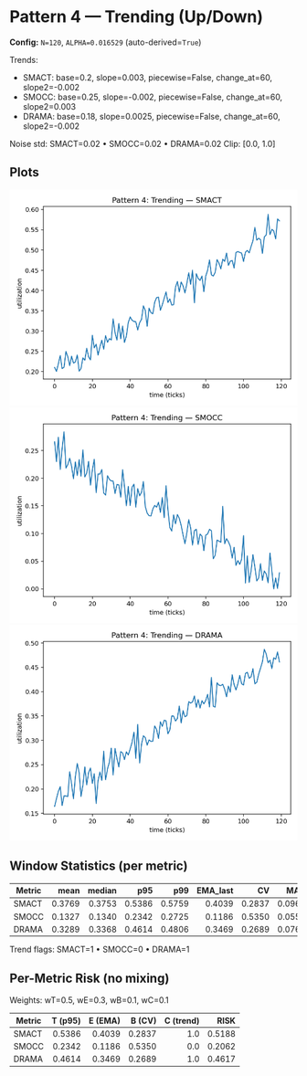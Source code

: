 # Pattern 4 — Trending (Up/Down)

**Config:** `N=120`, `ALPHA=0.016529` (auto-derived=`True`)

Trends:
- SMACT: base=0.2, slope=0.003, piecewise=False, change_at=60, slope2=-0.002
- SMOCC: base=0.25, slope=-0.002, piecewise=False, change_at=60, slope2=0.003
- DRAMA: base=0.18, slope=0.0025, piecewise=False, change_at=60, slope2=-0.002

Noise std: SMACT=0.02 • SMOCC=0.02 • DRAMA=0.02
Clip: [0.0, 1.0]

## Plots
![SMACT](pattern4_smact.png)
![SMOCC](pattern4_smocc.png)
![DRAMA](pattern4_drama.png)

## Window Statistics (per metric)
Metric | mean | median | p95 | p99 | EMA_last | CV | MAD | slope
---|---:|---:|---:|---:|---:|---:|---:|---:
SMACT | 0.3769 | 0.3753 | 0.5386 | 0.5759 | 0.4039 | 0.2837 | 0.0966 | 0.0030
SMOCC | 0.1327 | 0.1340 | 0.2342 | 0.2725 | 0.1186 | 0.5350 | 0.0550 | -0.0020
DRAMA | 0.3289 | 0.3368 | 0.4614 | 0.4806 | 0.3469 | 0.2689 | 0.0766 | 0.0025

Trend flags: SMACT=1 • SMOCC=0 • DRAMA=1

## Per-Metric Risk (no mixing)
Weights: wT=0.5, wE=0.3, wB=0.1, wC=0.1

Metric | T (p95) | E (EMA) | B (CV) | C (trend) | RISK
---|---:|---:|---:|---:|---:
SMACT | 0.5386 | 0.4039 | 0.2837 | 1.0 | 0.5188
SMOCC | 0.2342 | 0.1186 | 0.5350 | 0.0 | 0.2062
DRAMA | 0.4614 | 0.3469 | 0.2689 | 1.0 | 0.4617
